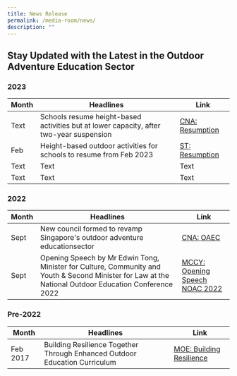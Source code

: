 ```yaml
---
title: News Release
permalink: /media-room/news/
description: ""
---
```

## Stay Updated with the Latest in the Outdoor Adventure Education Sector


### 2023
| Month | Headlines | Link |
| -------- | -------- | -------- |
| Text     | Schools resume height-based activities but at lower capacity, after two-year suspension     | [CNA: Resumption](https://www.channelnewsasia.com/singapore/schools-resume-height-based-activities-lower-capacity-after-two-year-suspension-3246221)     |
|Feb|Height-based outdoor activities for schools to resume from Feb 2023 |[ST: Resumption](https://www.straitstimes.com/singapore/height-based-outdoor-activities-for-schools-to-resume-from-feb-2023)|
|Text|Text|Text|
|Text|Text|Text|

### 2022
| Month | Headlines | Link |
| -------- | -------- | -------- |
|Sept|New council formed to revamp Singapore's outdoor adventure educationsector|[CNA: OAEC](https://www.channelnewsasia.com/singapore/council-outdoor-adventure-education-safety-infrastructure-2955191)|
|Sept|Opening Speech by Mr Edwin Tong, Minister for Culture, Community and Youth & Second Minister for Law at the National Outdoor Education Conference 2022|[MCCY: Opening Speech NOAC 2022](https://www.mccy.gov.sg/about-us/news-and-resources/speeches/2022/nov/national-outdoor-education-conference-2022-on-22-september-2022)|

### Pre-2022
| Month | Headlines | Link |
| -------- | -------- | -------- |
|Feb 2017|Building Resilience Together Through Enhanced Outdoor Education Curriculum|[MOE: Building Resilience](https://www.moe.gov.sg/news/press-releases/20170223-building-resilience-together-through-enhanced-outdoor-education-curriculum)|